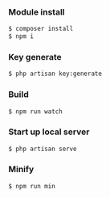 ### Module install

```bash
$ composer install
$ npm i
```

### Key generate

```bash
$ php artisan key:generate
```

### Build

```bash
$ npm run watch
```

### Start up local server

```bash
$ php artisan serve
```

### Minify

```bash
$ npm run min
```
